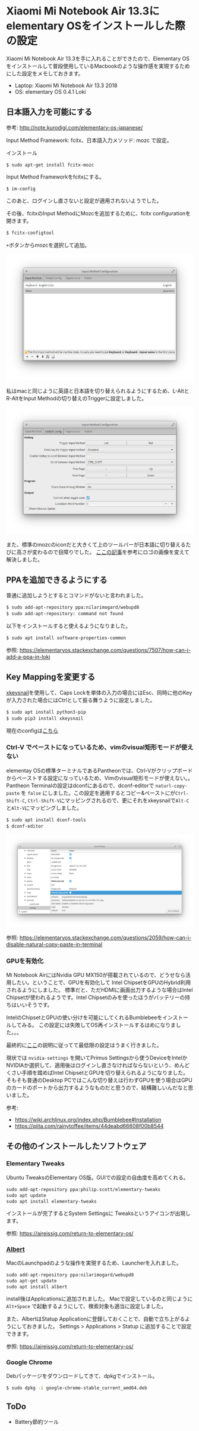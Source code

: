 # Xiaomi Mi Notebook Air 13.3にelementary OSをインストールした際の設定

Xiaomi Mi Notebook Air 13.3を手に入れることができたので、Elementary OSをインストールして普段使用しているMacbookのような操作感を実現するためにした設定をメモしておきます。

- Laptop: Xiaomi Mi Notebook Air 13.3 2018
- OS: elementary OS 0.4.1 Loki

## 日本語入力を可能にする


参考: http://note.kurodigi.com/elementary-os-japanese/

Input Method Framework: fcitx、日本語入力メソッド: mozc で設定。

インストール
```
$ sudo apt-get install fcitx-mozc
```

Input Method Frameworkをfcitxにする。
```
$ im-config
```

このあと、ログインし直さないと設定が適用されないようでした。

その後、fcitxのInput MethodにMozcを追加するために、fcitx configurationを開きます。

```sh
$ fcitx-configtool
```

`+`ボタンからmozcを選択して追加。

![fcitx-configtool](./img/fcitx-configtool.png)

私はmacと同じように英語と日本語を切り替えられるようにするため、L-AltとR-AltをInput Methodの切り替えのTriggerに設定しました。

![fcitx-im-switch](./img/im-switch.png)

また、標準のmozcのiconだと大きくて上のツールバーが日本語に切り替えるたびに高さが変わるので目障りでした。
[ここの記事](https://ivy-box.net/article/20150608.html)を参考にロゴの画像を変えて解決しました。


## PPAを追加できるようにする

普通に追加しようとするとコマンドがないと言われました。

```sh
$ sudo add-apt-repository ppa:nilarimogard/webupd8
$ sudo add-apt-repository: command not found
```

以下をインストールすると使えるようになりました。

```sh
$ sudo apt install software-properties-common
```

参照: https://elementaryos.stackexchange.com/questions/7507/how-can-i-add-a-ppa-in-loki

## Key Mappingを変更する

[xkeysnail](https://github.com/mooz/xkeysnail)を使用して、Caps Lockを単体の入力の場合にはEsc、同時に他のKeyが入力された場合にはCtrlとして振る舞うように設定しました。

```sh
$ sudo apt install python3-pip
$ sudo pip3 install xkeysnail
```

現在のconfigは[こちら](https://github.com/ryom1m1/dotfiles/blob/master/xkeysnail/builtin_keyboard.py)

### Ctrl-V でペーストになっているため、vimのvisual矩形モードが使えない

elementay OSの標準ターミナルであるPantheonでは、Ctrl-Vがクリップボードからペーストする設定になっているため、Vimのvisual矩形モードが使えない。。
Pantheon Terminalの設定はdconfにあるので、dconf-editorで `naturl-copy-paste` を `false` にしました。この設定を適用するとコピー&ペーストにが`Ctrl-Shift-C`, `Ctrl-Shift-V`にマッピングされるので、更にそれをxkeysnailで`Alt-C`と`Alt-V`にマッピングしました。

```sh
$ sudo apt install dconf-tools
$ dconf-editor
```

![dconf-editor](./img/dconf-editor.png)


参照: https://elementaryos.stackexchange.com/questions/2059/how-can-i-disable-natural-copy-paste-in-terminal

### GPUを有効化

Mi Notebook AirにはNvidia GPU MX150が搭載されているので、どうせなら活用したい。ということで、GPUを有効化して Intel ChipsetをGPUのHybrid利用されるようにしました。
標準だと、ただHDMIに画面出力するような場合はIntel Chipsetが使われるようです。Intel Chipsetのみを使ったほうがバッテリーの持ちはいいそうです。

IntelのChipsetとGPUの使い分けを可能にしてくれるBumblebeeをインストールしてみる。
この設定には失敗してOS再インストールするはめになりました。。。

最終的に[ここ](https://elementaryos.stackexchange.com/questions/9803/using-intel-hd-graphics-nvidia-gpu-with-loki)の説明に従ってて最低限の設定はうまく行きました。

現状では `nvidia-settings` を開いてPrimus Settingsから使うDeviceをIntelかNVIDIAか選択して、適用後はログインし直さなければならないという、めんどくさい手順を踏めばIntel ChipsetとGPUを切り替えられるようになりました。
そもそも普通のDesktop PCではこんな切り替えは行わずGPUを使う場合はGPUのカードのポートから出力するようなものだと思うので、結構難しいんだなと思いました。

参考:
- https://wiki.archlinux.org/index.php/Bumblebee#Installation
- https://qiita.com/rainytoffee/items/44deabd66608f00b8544

## その他のインストールしたソフトウェア

### Elementary Tweaks

Ubuntu TweaksのElementary OS版。GUIでの設定の自由度を高めてくれる。

```
sudo add-apt-repository ppa:philip.scott/elementary-tweaks
sudo apt update
sudo apt install elementary-tweaks
```

インストールが完了するとSystem Settingsに Tweaksというアイコンが出現します。

参照: https://ajreissig.com/return-to-elementary-os/

### [Albert](https://github.com/albertlauncher/albert)

MacのLaunchpadのような操作を実現するため、Launcherを入れました。

```
sudo add-apt-repository ppa:nilarimogard/webupd8
sudo apt-get update
sudo apt install albert
```

install後はApplicationsに追加されました。
Macで設定しているのと同じように `Alt+Space` で起動するようにして、検索対象も適当に設定しました。

また、AlbertはStatup Applicationに登録しておくことで、自動で立ち上がるようにしておきました。
Settings > Applications > Statup に追加することで設定できます。

参照: https://ajreissig.com/return-to-elementary-os/

### Google Chrome

Debパッケージをダウンロードしてきて、dpkgでインストール。

```sh
$ sudo dpkg -i google-chrome-stable_current_amd64.deb
```

## ToDo

- Battery節約ツール

